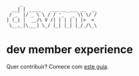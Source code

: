 ```
     _                           
  __| | _____   ___ __ ___ __  __
 / _` |/ _ \ \ / / '_ ` _ \\ \/ /
| (_| |  __/\ V /| | | | | |>  < 
 \__,_|\___| \_/ |_| |_| |_/_/\_\
```

# dev member experience

Quer contribuir? Comece com [este guia](./CONTRIBUTING.md).
